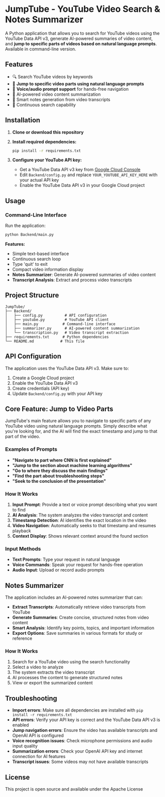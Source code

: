 # JumpTube - YouTube Video Search & Notes Summarizer

A Python application that allows you to search for YouTube videos using the YouTube Data API v3, generate AI-powered summaries of video content, and **jump to specific parts of videos based on natural language prompts**. Available in command-line version.

## Features

- 🔍 Search YouTube videos by keywords
- 🎯 **Jump to specific video parts using natural language prompts**
- 🎤 **Voice/audio prompt support** for hands-free navigation
- 📝 AI-powered video content summarization
- 🎯 Smart notes generation from video transcripts
- 🔄 Continuous search capability

## Installation

1. **Clone or download this repository**
2. **Install required dependencies:**
   ```bash
   pip install -r requirements.txt
   ```

3. **Configure your YouTube API key:**
   - Get a YouTube Data API v3 key from [Google Cloud Console](https://console.cloud.google.com/)
   - Edit `Backend/config.py` and replace `YOUR_YOUTUBE_API_KEY_HERE` with your actual API key
   - Enable the YouTube Data API v3 in your Google Cloud project

## Usage

### Command-Line Interface

Run the application:
```bash
python Backend/main.py
```

**Features:**
- Simple text-based interface
- Continuous search loop
- Type 'quit' to exit
- Compact video information display
- **Notes Summarizer**: Generate AI-powered summaries of video content
- **Transcript Analysis**: Extract and process video transcripts

## Project Structure

```
JumpTube/
├── Backend/
│   ├── config.py          # API configuration
│   ├── youtube.py         # YouTube API client
│   ├── main.py           # Command-line interface
│   ├── summarizer.py      # AI-powered content summarization
│   └── transcription.py   # Video transcript extraction
├── requirements.txt      # Python dependencies
└── README.md            # This file
```

## API Configuration

The application uses the YouTube Data API v3. Make sure to:

1. Create a Google Cloud project
2. Enable the YouTube Data API v3
3. Create credentials (API key)
4. Update `Backend/config.py` with your API key

## Core Feature: Jump to Video Parts

JumpTube's main feature allows you to navigate to specific parts of any YouTube video using natural language prompts. Simply describe what you're looking for, and the AI will find the exact timestamp and jump to that part of the video.

### Examples of Prompts

- **"Navigate to part where CNN is first explained"**
- **"Jump to the section about machine learning algorithms"**
- **"Go to where they discuss the main findings"**
- **"Find the part about troubleshooting steps"**
- **"Seek to the conclusion of the presentation"**

### How It Works

1. **Input Prompt**: Provide a text or voice prompt describing what you want to find
2. **AI Analysis**: The system analyzes the video transcript and content
3. **Timestamp Detection**: AI identifies the exact location in the video
4. **Video Navigation**: Automatically seeks to that timestamp and resumes playback
5. **Context Display**: Shows relevant context around the found section

### Input Methods

- **Text Prompts**: Type your request in natural language
- **Voice Commands**: Speak your request for hands-free operation
- **Audio Input**: Upload or record audio prompts

## Notes Summarizer

The application includes an AI-powered notes summarizer that can:

- **Extract Transcripts**: Automatically retrieve video transcripts from YouTube
- **Generate Summaries**: Create concise, structured notes from video content
- **Smart Analysis**: Identify key points, topics, and important information
- **Export Options**: Save summaries in various formats for study or reference

### How It Works

1. Search for a YouTube video using the search functionality
2. Select a video to analyze
3. The system extracts the video transcript
4. AI processes the content to generate structured notes
5. View or export the summarized content


## Troubleshooting

- **Import errors**: Make sure all dependencies are installed with `pip install -r requirements.txt`
- **API errors**: Verify your API key is correct and the YouTube Data API v3 is enabled
- **Jump navigation errors**: Ensure the video has available transcripts and OpenAI API is configured
- **Voice recognition issues**: Check microphone permissions and audio input quality
- **Summarization errors**: Check your OpenAI API key and internet connection for AI features
- **Transcript issues**: Some videos may not have available transcripts

## License

This project is open source and available under the Apache License

